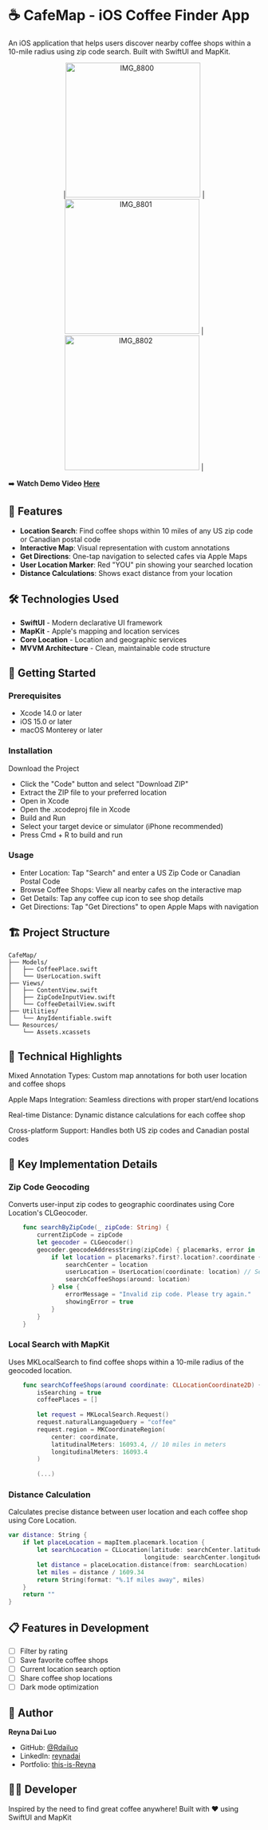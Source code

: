 # ☕ CafeMap - iOS Coffee Finder App

An iOS application that helps users discover nearby coffee shops within a 10-mile radius using zip code search. Built with SwiftUI and MapKit.

<div align="center">
|<img width="270" alt="IMG_8800" src="https://github.com/user-attachments/assets/45922208-fa11-43e1-b4ac-78df556884e4" /> | <img width="270" alt="IMG_8801" src="https://github.com/user-attachments/assets/17902cff-ab4e-4d9e-a9b2-e8a04f979344" /> | <img width="270" alt="IMG_8802" src="https://github.com/user-attachments/assets/e263a3d8-f24d-4d9e-963a-3bc9c945acdf" /> | 
</div>


➡️ **Watch Demo Video** [**Here**](https://youtube.com/shorts/7HD3TZegpew?feature=share)

## 📱 Features

- **Location Search**: Find coffee shops within 10 miles of any US zip code or Canadian postal code
- **Interactive Map**: Visual representation with custom annotations
- **Get Directions**: One-tap navigation to selected cafes via Apple Maps
- **User Location Marker**: Red "YOU" pin showing your searched location
- **Distance Calculations**: Shows exact distance from your location

## 🛠️ Technologies Used

- **SwiftUI** - Modern declarative UI framework
- **MapKit** - Apple's mapping and location services
- **Core Location** - Location and geographic services
- **MVVM Architecture** - Clean, maintainable code structure

## 🚀 Getting Started

### Prerequisites

- Xcode 14.0 or later
- iOS 15.0 or later
- macOS Monterey or later

### Installation
Download the Project
- Click the "Code" button and select "Download ZIP"
- Extract the ZIP file to your preferred location
- Open in Xcode
- Open the .xcodeproj file in Xcode
- Build and Run
- Select your target device or simulator (iPhone recommended)
- Press Cmd + R to build and run

### Usage
- Enter Location: Tap "Search" and enter a US Zip Code or Canadian Postal Code
- Browse Coffee Shops: View all nearby cafes on the interactive map
- Get Details: Tap any coffee cup icon to see shop details
- Get Directions: Tap "Get Directions" to open Apple Maps with navigation

## 🏗️ Project Structure
```text
CafeMap/
├── Models/
│   ├── CoffeePlace.swift
│   └── UserLocation.swift
├── Views/
│   ├── ContentView.swift
│   ├── ZipCodeInputView.swift
│   └── CoffeeDetailView.swift
├── Utilities/
│   └── AnyIdentifiable.swift
└── Resources/
    └── Assets.xcassets
```
## 🎯 Technical Highlights
Mixed Annotation Types: Custom map annotations for both user location and coffee shops

Apple Maps Integration: Seamless directions with proper start/end locations

Real-time Distance: Dynamic distance calculations for each coffee shop

Cross-platform Support: Handles both US zip codes and Canadian postal codes

## 🔑 Key Implementation Details

### Zip Code Geocoding
Converts user-input zip codes to geographic coordinates using Core Location's CLGeocoder.

```swift
    func searchByZipCode(_ zipCode: String) {
        currentZipCode = zipCode
        let geocoder = CLGeocoder()
        geocoder.geocodeAddressString(zipCode) { placemarks, error in
            if let location = placemarks?.first?.location?.coordinate {
                searchCenter = location
                userLocation = UserLocation(coordinate: location) // Set user location
                searchCoffeeShops(around: location)
            } else {
                errorMessage = "Invalid zip code. Please try again."
                showingError = true
            }
        }
    }
```

### Local Search with MapKit
Uses MKLocalSearch to find coffee shops within a 10-mile radius of the geocoded location.
```swift
    func searchCoffeeShops(around coordinate: CLLocationCoordinate2D) {
        isSearching = true
        coffeePlaces = []
        
        let request = MKLocalSearch.Request()
        request.naturalLanguageQuery = "coffee"
        request.region = MKCoordinateRegion(
            center: coordinate,
            latitudinalMeters: 16093.4, // 10 miles in meters
            longitudinalMeters: 16093.4
        )
        
        (...)
  ```
### Distance Calculation
Calculates precise distance between user location and each coffee shop using Core Location.

```swift
var distance: String {
    if let placeLocation = mapItem.placemark.location {
        let searchLocation = CLLocation(latitude: searchCenter.latitude, 
                                      longitude: searchCenter.longitude)
        let distance = placeLocation.distance(from: searchLocation)
        let miles = distance / 1609.34
        return String(format: "%.1f miles away", miles)
    }
    return ""
}
```
## 📋 Features in Development

- [ ] Filter by rating
- [ ] Save favorite coffee shops
- [ ] Current location search option
- [ ] Share coffee shop locations
- [ ] Dark mode optimization

## 👤 Author

**Reyna Dai Luo**
- GitHub: [@Rdailuo](https://github.com/Rdailuo)
- LinkedIn: [reynadai](https://www.linkedin.com/in/reynadai/)
- Portfolio: [this-is-Reyna](https://www.notion.so/Hi-I-m-Reyna-Dai-1de9921211f1809a8e72ddcdd231df65?pvs=4
)

##  👨‍💻 Developer
Inspired by the need to find great coffee anywhere!
Built with ❤️ using SwiftUI and MapKit

